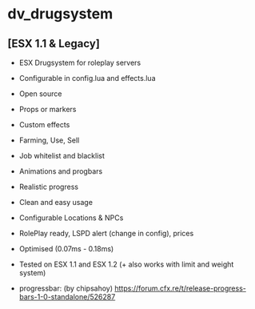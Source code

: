 # dv_drugsystem

## [ESX 1.1 & Legacy]

- ESX Drugsystem for roleplay servers

- Configurable in config.lua and effects.lua

- Open source

- Props or markers

- Custom effects

- Farming, Use, Sell

- Job whitelist and blacklist

- Animations and progbars 

- Realistic progress

- Clean and easy usage

- Configurable Locations & NPCs

- RolePlay ready, LSPD alert (change in config), prices

- Optimised (0.07ms - 0.18ms)

- Tested on ESX 1.1 and ESX 1.2 (+ also works with limit and weight system)

- progressbar: (by chipsahoy) https://forum.cfx.re/t/release-progress-bars-1-0-standalone/526287
